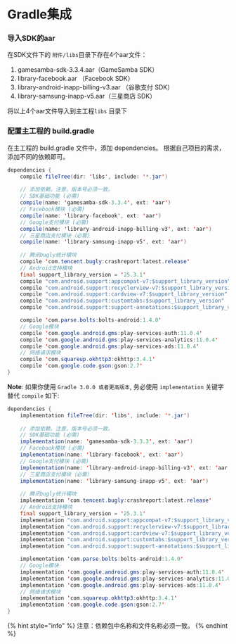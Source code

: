 # Gradle集成

### 导入SDK的aar

在SDK文件下的  `附件/libs`目录下存在4个aar文件：

1. gamesamba-sdk-3.3.4.aar（GameSamba SDK）
2. library-facebook.aar （Facebook SDK）
3. library-android-inapp-billing-v3.aar （谷歌支付 SDK）
4. library-samsung-inapp-v5.aar（三星商店 SDK）

将以上4个aar文件导入到主工程`libs` 目录下

### 配置主工程的  build.gradle

在主工程的 build.gradle 文件中，添加 dependencies。 根据自己项目的需求，添加不同的依赖即可。

```java
dependencies {
	compile fileTree(dir: 'libs', include: '*.jar')
	
	// 添加依赖。注意，版本号必须一致。
	// SDK基础功能 (必需)
	compile(name: 'gamesamba-sdk-3.3.4', ext: 'aar')
	// Facebook模块 (必需)
	compile(name: 'library-facebook', ext: 'aar')
	// Google支付模块 (必需)
	compile(name: 'library-android-inapp-billing-v3', ext: 'aar')
	// 三星商店支付模块（必需）
	compile(name: 'library-samsung-inapp-v5', ext: 'aar')
	
	// 腾讯bugly统计模块
    compile 'com.tencent.bugly:crashreport:latest.release'
    // Android支持模块
    final support_library_version = '25.3.1'
    compile "com.android.support:appcompat-v7:$support_library_version"
    compile "com.android.support:recyclerview-v7:$support_library_version"
    compile "com.android.support:cardview-v7:$support_library_version"
    compile "com.android.support:customtabs:$support_library_version"
    compile "com.android.support:support-annotations:$support_library_version"

    compile 'com.parse.bolts:bolts-android:1.4.0'
    // Google模块
    compile 'com.google.android.gms:play-services-auth:11.0.4'
    compile 'com.google.android.gms:play-services-analytics:11.0.4'
    compile 'com.google.android.gms:play-services-ads:11.0.4'
    // 网络请求模块
    compile 'com.squareup.okhttp3:okhttp:3.4.1'
    compile 'com.google.code.gson:gson:2.7'
}
```

**Note**: 如果你使用 `Gradle 3.0.0 或者更高版本`, 务必使用 `implementation` 关键字替代 `compile` 如下:

```java
dependencies {
	implementation fileTree(dir: 'libs', include: '*.jar')
	
	// 添加依赖。注意，版本号必须一致。
	// SDK基础功能 (必需)
	implementation(name: 'gamesamba-sdk-3.3.3', ext: 'aar')
	// Facebook模块 (必需)
	implementation(name: 'library-facebook', ext: 'aar')
	// Google支付模块 (必需)
	implementation(name: 'library-android-inapp-billing-v3', ext: 'aar')
	// 三星商店支付模块（必需）
	implementation(name: 'library-samsung-inapp-v5', ext: 'aar')
	
	// 腾讯bugly统计模块
    implementation 'com.tencent.bugly:crashreport:latest.release'
    // Android支持模块
    final support_library_version = '25.3.1'
    implementation "com.android.support:appcompat-v7:$support_library_version"
    implementation "com.android.support:recyclerview-v7:$support_library_version"
    implementation "com.android.support:cardview-v7:$support_library_version"
    implementation "com.android.support:customtabs:$support_library_version"
    implementation "com.android.support:support-annotations:$support_library_version"

    implementation 'com.parse.bolts:bolts-android:1.4.0'
    // Google模块
    implementation 'com.google.android.gms:play-services-auth:11.0.4'
    implementation 'com.google.android.gms:play-services-analytics:11.0.4'
    implementation 'com.google.android.gms:play-services-ads:11.0.4'
    // 网络请求模块
    implementation 'com.squareup.okhttp3:okhttp:3.4.1'
    implementation 'com.google.code.gson:gson:2.7'
}
```

{% hint style="info" %}
 注意：依赖包中名称和文件名称必须一致。
{% endhint %}



